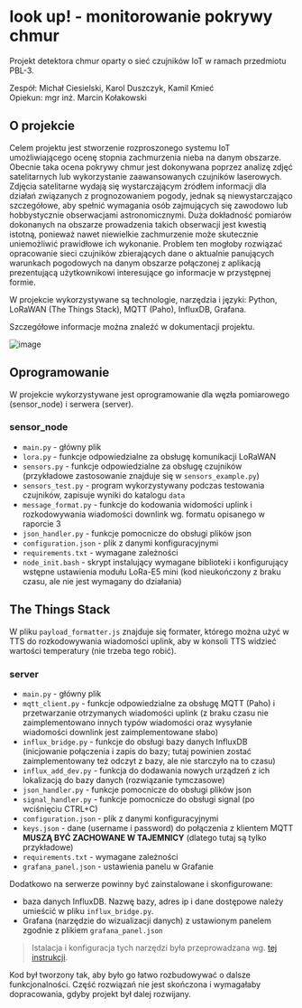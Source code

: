 # look up! - monitorowanie pokrywy chmur
Projekt detektora chmur oparty o sieć czujników IoT w ramach przedmiotu PBL-3.


Zespół: Michał Ciesielski, Karol Duszczyk, Kamil Kmieć\
Opiekun: mgr inż. Marcin Kołakowski

## O projekcie
Celem projektu jest stworzenie rozproszonego systemu IoT umożliwiającego ocenę stopnia zachmurzenia nieba na danym obszarze. Obecnie taka ocena pokrywy chmur jest dokonywana poprzez analizę zdjęć satelitarnych lub wykorzystanie zaawansowanych czujników laserowych. Zdjęcia satelitarne wydają się wystarczającym źródłem informacji dla działań związanych z prognozowaniem pogody, jednak są niewystarczająco szczegółowe, aby spełnić wymagania osób zajmujących się zawodowo lub hobbystycznie obserwacjami astronomicznymi. Duża dokładność pomiarów dokonanych na obszarze prowadzenia takich obserwacji jest kwestią istotną, ponieważ nawet niewielkie zachmurzenie może skutecznie uniemożliwić prawidłowe ich wykonanie. Problem ten mogłoby rozwiązać opracowanie sieci czujników zbierających dane o aktualnie panujących warunkach pogodowych na danym obszarze połączonej z aplikacją prezentującą użytkownikowi interesujące go informacje w przystępnej formie.

W projekcie wykorzystywane są technologie, narzędzia i języki: Python, LoRaWAN (The Things Stack), MQTT (Paho), InfluxDB, Grafana.

Szczegółowe informacje można znaleźć w dokumentacji projektu.

![image](https://user-images.githubusercontent.com/43970304/151995187-c69b519c-d302-428d-97f4-19f94b06221f.png)

## Oprogramowanie
W projekcie wykorzystywane jest oprogramowanie dla węzła pomiarowego (sensor_node) i serwera (server).

### sensor_node
- `main.py` - główny plik
- `lora.py` - funkcje odpowiedzialne za obsługę komunikacji LoRaWAN
- `sensors.py` - funkcje odpowiedzialne za obsługę czujników (przykładowe zastosowanie znajduje się w `sensors_example.py`)
- `sensors_test.py` - program wykorzystywany podczas testowania czujników, zapisuje wyniki do katalogu `data`
- `message_format.py` - funkcje do kodowania widomości uplink i rozkodowywania wiadomości downlink wg. formatu opisanego w raporcie 3
- `json_handler.py` - funkcje pomocnicze do obsługi plików json
- `configuration.json` - plik z danymi konfiguracyjnymi
- `requirements.txt` - wymagane zależności
- `node_init.bash` - skrypt instalujący wymagane biblioteki i konfigurujący wstępne ustawienia modułu LoRa-E5 mini (kod nieukończony z braku czasu, ale nie jest wymagany do działania)

## The Things Stack
W pliku `payload_formatter.js` znajduje się formater, którego można użyć w TTS do rozkodowywania wiadomości uplink, aby w konsoli TTS widzieć wartości temperatury (nie trzeba tego robić).

### server
- `main.py` - główny plik
- `mqtt_client.py` - funkcje odpowiedzialne za obsługę MQTT (Paho) i przetwarzanie otrzymanych wiadomości uplink (z braku czasu nie zaimplementowano innych typów wiadomości oraz wysyłanie wiadomości downlink jest zaimplementowane słabo)
- `influx_bridge.py` - funkcje do obsługi bazy danych InfluxDB (inicjowanie połączenia i zapis do bazy; tutaj powinien zostać zaimplementowany też odczyt z bazy, ale nie starczyło na to czasu)
- `influx_add_dev.py` - funkcja do dodawania nowych urządzeń z ich lokalizacją do bazy danych (rozwiązanie tymczasowe)
- `json_handler.py` - funkcje pomocnicze do obsługi plików json
- `signal_handler.py` - funkcje pomocnicze do obsługi signal (po wciśnięciu CTRL+C)
- `configuration.json` - plik z danymi konfiguracyjnymi
- `keys.json` - dane (username i password) do połączenia z klientem MQTT **MUSZĄ BYĆ ZACHOWANE W TAJEMNICY** (dlatego tutaj są tylko przykładowe)
- `requirements.txt` - wymagane zależności
-  `grafana_panel.json` - ustawienia panelu w Grafanie

Dodatkowo na serwerze powinny być zainstalowane i skonfigurowane:
- baza danych InfluxDB. Nazwę bazy, adres ip i dane dostępowe należy umieścić w pliku `influx_bridge.py`. 
- Grafana (narzędzie do wizualizacji danych) z ustawionym panelem zgodnie z plikiem `grafana_panel.json`

> Istalacja i konfiguracja tych narzędzi była przeprowadzana wg. [tej instrukcji](https://diyi0t.com/visualize-mqtt-data-with-influxdb-and-grafana/).

Kod był tworzony tak, aby było go łatwo rozbudowywać o dalsze funkcjonalności. Część rozwiązań nie jest skończona i wymagałaby dopracowania, gdyby projekt był dalej rozwijany.
